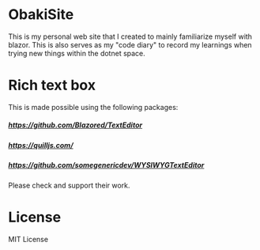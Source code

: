 # ObakiSite
This is my personal web site that I created to mainly familiarize myself with blazor. This is also serves as my "code diary" to record my learnings when trying new things within the dotnet space. 

# Rich text box 
This is made possible using the following packages:
 ##### https://github.com/Blazored/TextEditor
 ##### https://quilljs.com/
 ##### https://github.com/somegenericdev/WYSIWYGTextEditor
Please check and support their work.
 
# License
MIT License
